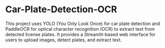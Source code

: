 # Car-Plate-Detection-OCR
This project uses YOLO (You Only Look Once) for car plate detection and PaddleOCR for optical character recognition (OCR) to extract text from detected license plates. It provides a Streamlit-based web interface for users to upload images, detect plates, and extract text.
